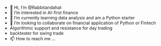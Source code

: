 - 👋 Hi, I’m @Rabbitandahat
- 👀 I’m interested in AI-first finance
- 🌱 I’m currently learning data analysis and am a Python starter
- 💞️ I’m looking to collaborate on financial application of Python or Fintech
- Algorithmic support and resistance for day trading 
- backtester for swing trade
- 📫 How to reach me ...

<!---
Rabbitandahat/Rabbitandahat is a ✨ special ✨ repository because its `README.md` (this file) appears on your GitHub profile.
You can click the Preview link to take a look at your changes.
--->

